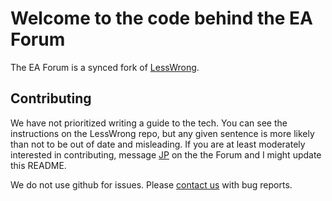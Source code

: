 # Welcome to the code behind the EA Forum

The EA Forum is a synced fork of [LessWrong](https://github.com/LessWrong2/Lesswrong2).

## Contributing

We have not prioritized writing a guide to the tech. You can see the instructions on the LessWrong repo, but any given sentence is more likely than not to be out of date and misleading. If you are at least moderately interested in contributing, message [JP](https://forum.effectivealtruism.org/users/jpaddison) on the the Forum and I might update this README.

We do not use github for issues. Please [contact us](https://forum.effectivealtruism.org/contact) with bug reports.
